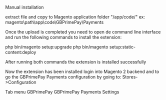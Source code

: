 Manual installation

extract file and copy to Magento application folder "/app/code/"
ex: magento\path\app\code\GBPrimePay\Payments



Once the upload is completed you need to open de command line interface and run the following
commands to install the extension:

php bin/magento setup:upgrade
php bin/magento setup:static-content:deploy

After running both commands the extension is installed successfully



Now the extension has been installed
login into Magento 2 backend and to go the
GBPrimePay Payments configuration by going to:
Stores->Configuration

Tab menu
GBPrimePay
GBPrimePay Payments Settings